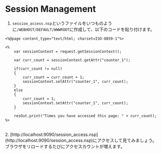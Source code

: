 # Session Management

1. `session_access.nsp`というファイルをいつものように`/WEBHOST/DEFAULT/WWWROOT`に作成して、以下のコードを貼り付けます。

```
<%@page content_type="text/html; charset=ISO-8859-1"%>

<%
    var sessionContext = request.getSessionContext();

    var curr_count = sessionContext.getAttr("counter_1");

    if(curr_count != null)
    {
        curr_count = curr_count + 1;
        sessionContext.setAttr("counter_1", curr_count);
    }
    else
    {
        curr_count = 1;
        sessionContext.setAttr("counter_1", curr_count);
    }

    resOut.print("Times you have accessed this page: " + curr_count);
%>
```

<br>
2. [http://localhost:9090/session_access.nsp](http://localhost:9090/session_access.nsp)にアクセスして見てみましょう。<br>
ブラウザをリロードするたびにアクセスカウントが増えます。
